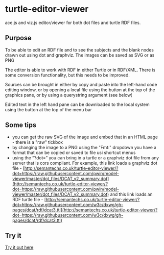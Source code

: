 # turtle-editor-viewer
ace.js and viz.js editor/viewer for both dot files and turtle RDF files.

## Purpose
To be able to edit an RDF file and to see the subjects and the blank nodes drawn out using dot and graphviz.  The images can be saved as SVG or as PNG

The editor is able to work with RDF in either Turtle or in RDF/XML.  There is some conversion functionality, but this needs to be improved.

Sources can be brought in either by copy and paste into the left-hand code editing window, or by opening a local file using the button at the top of the graphics pane, or by using a querystring argument (see below)

Edited text in the left hand pane can be downloaded to the local system using the button at the top of the menu bar

## Some tips
-	you can get the raw SVG of the image and embed that in an HTML page - there is a "raw" tickbox
-	by changing the image to a PNG using the "Fmt:" dropdown you have a format that can be copied or saved to file usi shortcut menus
-	using the “?dot=” you can bring in a turtle or a graphviz dot file from any server that is cors compliant.  For example, this link loads a graphviz dot file - [http://semantechs.co.uk/turtle-editor-viewer/?dot=https://raw.githubusercontent.com/pwin/model-viewer/master/dot_files/DCAT_v2_summary.dot](http://semantechs.co.uk/turtle-editor-viewer/?dot=https://raw.githubusercontent.com/pwin/model-viewer/master/dot_files/DCAT_v2_summary.dot) and this link loads an RDF turtle file - [http://semantechs.co.uk/turtle-editor-viewer/?dot=https://raw.githubusercontent.com/w3c/dxwg/gh-pages/dcat/rdf/dcat3.ttl](http://semantechs.co.uk/turtle-editor-viewer/?dot=https://raw.githubusercontent.com/w3c/dxwg/gh-pages/dcat/rdf/dcat3.ttl)


## Try it
[Try it out here](http://semantechs.co.uk/turtle-editor-viewer)
